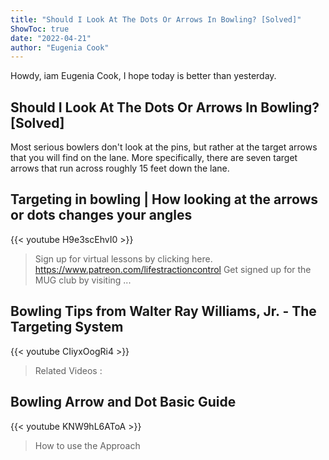 ```yaml
---
title: "Should I Look At The Dots Or Arrows In Bowling? [Solved]"
ShowToc: true 
date: "2022-04-21"
author: "Eugenia Cook" 
---
```


Howdy, iam Eugenia Cook, I hope today is better than yesterday.
## Should I Look At The Dots Or Arrows In Bowling? [Solved]
 Most serious bowlers don't look at the pins, but rather at the target arrows that you will find on the lane. More specifically, there are seven target arrows that run across roughly 15 feet down the lane.

## Targeting in bowling | How looking at the arrows or dots changes your angles
{{< youtube H9e3scEhvI0 >}}
>Sign up for virtual lessons by clicking here. https://www.patreon.com/lifestractioncontrol Get signed up for the MUG club by visiting ...

## Bowling Tips from Walter Ray Williams, Jr. - The Targeting System
{{< youtube CIiyxOogRi4 >}}
>Related Videos : 

## Bowling Arrow and Dot Basic Guide
{{< youtube KNW9hL6AToA >}}
>How to use the Approach 

